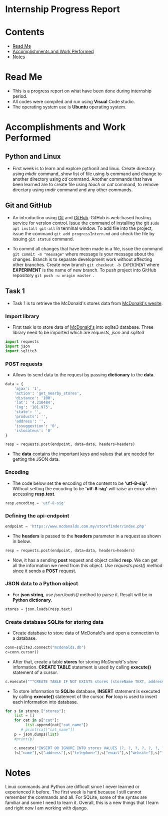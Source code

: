 # **Internship  Progress Report**

# Contents
  - [Read Me](#read-me)
  - [Accomplishments and Work Performed](#accomplishments-and-work-performed)
  - [Notes](#notes)
  
# Read Me
- This is a progress report on what have been done during internship period.
- All codes were compiled and run using **Visual** Code studio.
- The operating system use is **Ubuntu** operating system.
  
# Accomplishments and Work Performed

## **Python and Linux**
- First week is to learn and explore python3 and linux. Create directory using *mkdir* command, show list of file using *ls* command and change to another directory using *cd* command. Another commands that have been learned are to create file using *touch* or *cat* command, to remove directory using *rmdir* command and any other commands.

## **Git and GitHub**
- An introduction using [Git](https://git-scm.com/) and [GitHub](https://github.com/). GitHub is web-based hosting service for version control. Issue the command of installing the git ```sudo apt install git-all``` in terminal window. To add file into the project, issue the command ```git add progressIntern.md``` and check the file by issuing ```git status``` command.

- To commit all changes that have been made in a file, issue the command ```git commit -m "message"``` where message is your message about the changes. Branch is to separate development work without affecting other branches. Create new branch ```git checkout -b EXPERIMENT``` where **EXPERIMENT** is the name of new branch. To push project into GitHub repository ```git push -u origin master ```.

## **Task 1**
- Task 1 is to retrieve the McDonald's stores data from [McDonald's wesite](https://www.mcdonalds.com.my/locate-us).

### Import library
- First task is to store data of [McDonald's](https://www.mcdonalds.com.my/locate-us) into sqlite3 database. Three library need to be imported which are *requests*, *json* and *sqlite3*

```python
import requests
import json
import sqlite3
```
### POST requests
- Allows to send data to the request by passing **dictionary** to the **data**.
```python
data = {
    'ajax': '1',
    'action': 'get_nearby_stores',
    'distance': '100',
    'lat': '4.210484',
    'lng': '101.975',
    'state': '',
    'products': '',
    'address': '',
    'issuggestion': '0',
    'islocateus': '0'
}

resp = requests.post(endpoint, data=data, headers=headers)
```
- The **data** contains the important keys and values that are needed for getting the JSON data.

### Encoding
- The code below set the encoding of the content to be **'utf-8-sig'**. Without setting the encoding to be **'utf-8-sig'** will raise an error when accessing **resp.text**.
```python
resp.encoding = 'utf-8-sig'
```

### Defining the api-endpoint
```python
endpoint = 'https://www.mcdonalds.com.my/storefinder/index.php'
```
- The **headers** is passed to the **headers** parameter in a request as shown in below.

```python
resp = requests.post(endpoint, data=data, headers=headers)
```
- Now, it has a sending **post** request and object called **resp**. We can get all the information we need from this object. Use *requests.post()* method since it sends a **POST** request.

### JSON data to a Python object
- For **json string**, use *json.loads()* method to parse it. Result will be in **Python dictionary**.
```python
stores = json.loads(resp.text)
```

### Create database SQLite for storing data
- Create database to store data of McDonald's and open a connection to a database.
```python
conn=sqlite3.connect("mcdonalds.db")
c=conn.cursor()
```
- After that, create a table **stores** for storing *McDonald's store* information. **CREATE TABLE** statement is used by calling **execute()** statement of a cursor.
```python
c.execute("""CREATE TABLE IF NOT EXISTS stores (storeName TEXT, address TEXT, telephone TEXT, email TEXT, website TEXT, fax TEXT, desc TEXT, lat REAL, long REAL, cat TEXT)""")
```
- To store information to **SQLite** database, **INSERT** statement is executed by calling **execute()** statement of the cursor. **For** loop is used to insert each information into database.

```python
for s in stores ["stores"]:
    list = []
    for cat in s["cat"]:
         list.append(cat["cat_name"])
       # print(cat["cat_name"])
    p = json.dumps(list)
    #print(p) 

    c.execute("INSERT OR IGNORE INTO stores VALUES (?, ?, ?, ?, ?, ?, ?, ?, ?, ?)",
    (s["name"],s["address"],s["telephone"],s["email"],s["website"],s["fax"], s["description"], s["lat"], s["lng"], p))
```

# Notes
Linux commands and Python are difficult since I never learned or experienced it before. The first week is hard because I still cannot remember the commands and all. For SQLite, some of the syntax are familiar and some I need to learn it. Overall, this is a new things that I learn and right now I am working with django.
  